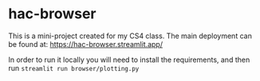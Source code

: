 # hac-browser

This is a mini-project created for my CS4 class. The main deployment can be found at: https://hac-browser.streamlit.app/

In order to run it locally you will need to install the requirements, and then run `streamlit run browser/plotting.py`
